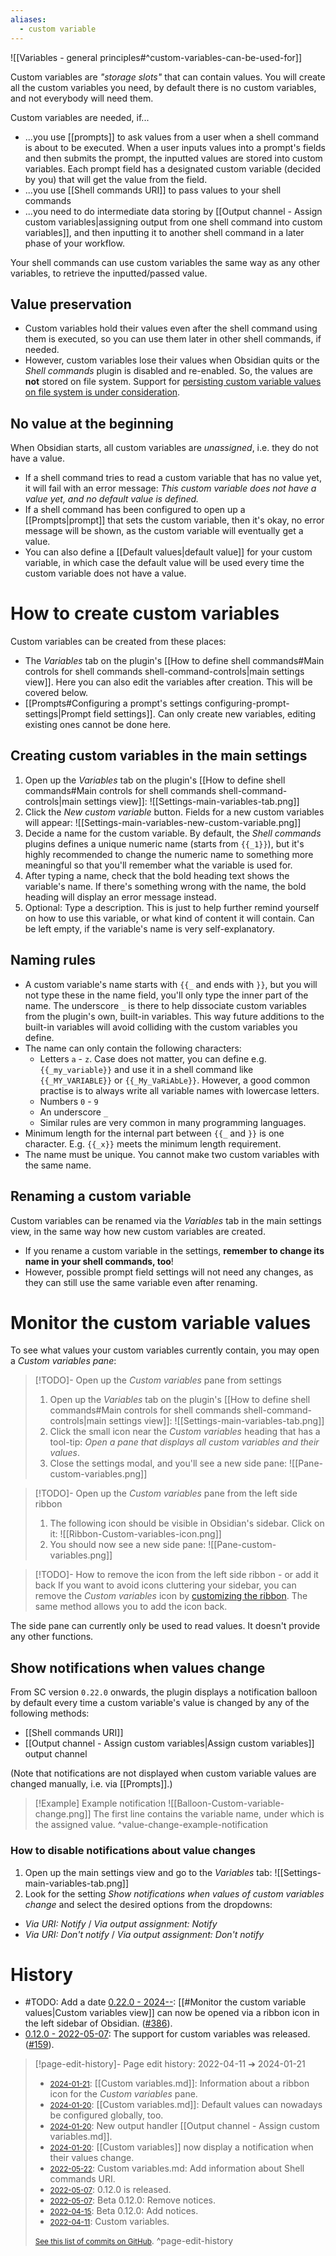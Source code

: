 ```yaml
---
aliases:
  - custom variable
---
```

![[Variables - general principles#^custom-variables-can-be-used-for]]

Custom variables are *"storage slots"* that can contain values. You will create all the custom variables you need, by default there is no custom variables, and not everybody will need them.

Custom variables are needed, if...
 - ...you use [[prompts]] to ask values from a user when a shell command is about to be executed. When a user inputs values into a prompt's fields and then submits the prompt, the inputted values are stored into custom variables. Each prompt field has a designated custom variable (decided by you) that will get the value from the field.
 - ...you use [[Shell commands URI]] to pass values to your shell commands
 - ...you need to do intermediate data storing by [[Output channel - Assign custom variables|assigning output from one shell command into custom variables]], and then inputting it to another shell command in a later phase of your workflow.

Your shell commands can use custom variables the same way as any other variables, to retrieve the inputted/passed value.

## Value preservation
- Custom variables hold their values even after the shell command using them is executed, so you can use them later in other shell commands, if needed.
- However, custom variables lose their values when Obsidian quits or the *Shell commands* plugin is disabled and re-enabled. So, the values are **not** stored on file system. Support for [persisting custom variable values on file system is under consideration](https://github.com/Taitava/obsidian-shellcommands/discussions/146#store-on-disk).

## No value at the beginning
When Obsidian starts, all custom variables are *unassigned*, i.e. they do not have a value.
- If a shell command tries to read a custom variable that has no value yet, it will fail with an error message: *This custom variable does not have a value yet, and no default value is defined.*
- If a shell command has been configured to open up a [[Prompts|prompt]] that sets the custom variable, then it's okay, no error message will be shown, as the custom variable will eventually get a value.
- You can also define a [[Default values|default value]] for your custom variable, in which case the default value will be used every time the custom variable does not have a value.

# How to create custom variables
Custom variables can be created from these places:
- The *Variables* tab on the plugin's [[How to define shell commands#Main controls for shell commands shell-command-controls|main settings view]]. Here you can also edit the variables after creation. This will be covered below.
- [[Prompts#Configuring a prompt's settings configuring-prompt-settings|Prompt field settings]]. Can only create new variables, editing existing ones cannot be done here.

## Creating custom variables in the main settings
1. Open up the *Variables* tab on the plugin's [[How to define shell commands#Main controls for shell commands shell-command-controls|main settings view]]:
	![[Settings-main-variables-tab.png]]
2. Click the *New custom variable* button. Fields for a new custom variables will appear:
	![[Settings-main-variables-new-custom-variable.png]]
3. Decide a name for the custom variable. By default, the *Shell commands* plugins defines a unique numeric name (starts from `{{_1}}`), but it's highly recommended to change the numeric name to something more meaningful so that you'll remember what the variable is used for.
4. After typing a name, check that the bold heading text shows the variable's name. If there's something wrong with the name, the bold heading will display an error message instead.
5. Optional: Type a description. This is just to help further remind yourself on how to use this variable, or what kind of content it will contain. Can be left empty, if the variable's name is very self-explanatory.

## Naming rules
- A custom variable's name starts with `{{_` and ends with `}}`, but you will not type these in the name field, you'll only type the inner part of the name. The underscore `_` is there to help dissociate custom variables from the plugin's own, built-in variables. This way future additions to the built-in variables will avoid colliding with the custom variables you define.
- The name can only contain the following characters:
	- Letters `a` - `z`. Case does not matter, you can define e.g. `{{_my_variable}}` and use it in a shell command like `{{_MY_VARIABLE}}` or `{{_My_VaRiAbLe}}`. However, a good common practise is to always write all variable names with lowercase letters.
	- Numbers `0` - `9`
	- An underscore `_`
	- Similar rules are very common in many programming languages.
- Minimum length for the internal part between `{{_` and `}}` is one character. E.g. `{{_x}}` meets the minimum length requirement.
- The name must be unique. You cannot make two custom variables with the same name.

## Renaming a custom variable
Custom variables can be renamed via the *Variables* tab in the main settings view, in the same way how new custom variables are created.

- If you rename a custom variable in the settings, **remember to change its name in your shell commands, too**!
- However, possible prompt field settings will not need any changes, as they can still use the same variable even after renaming.

# Monitor the custom variable values
To see what values your custom variables currently contain, you may open a *Custom variables pane*:

> [!TODO]- Open up the _Custom variables_ pane from settings
> 1. Open up the *Variables* tab on the plugin's [[How to define shell commands#Main controls for shell commands shell-command-controls|main settings view]]:
>   ![[Settings-main-variables-tab.png]]
> 2. Click the small icon near the *Custom variables* heading that has a tool-tip: *Open a pane that displays all custom variables and their values*.
> 3. Close the settings modal, and you'll see a new side pane:
>   ![[Pane-custom-variables.png]]

> [!TODO]- Open up the _Custom variables_ pane from the left side ribbon
> 1. The following icon should be visible in Obsidian's sidebar. Click on it:
>   ![[Ribbon-Custom-variables-icon.png]]
> 2. You should now see a new side pane:
>   ![[Pane-custom-variables.png]]

> [!TODO]- How to remove the icon from the left side ribbon - or add it back
> If you want to avoid icons cluttering your sidebar, you can remove the _Custom variables_ icon by [customizing the ribbon](https://help.obsidian.md/User+interface/Ribbon#Desktop).
> The same method allows you to add the icon back.

The side pane can currently only be used to read values. It doesn't provide any other functions.

## Show notifications when values change

From SC version `0.22.0` onwards, the plugin displays a notification balloon by default every time a custom variable's value is changed by any of the following methods:
- [[Shell commands URI]]
- [[Output channel - Assign custom variables|Assign custom variables]] output channel

(Note that notifications are not displayed when custom variable values are changed manually, i.e. via [[Prompts]].)

> [!Example] Example notification
> ![[Balloon-Custom-variable-change.png]]
> The first line contains the variable name, under which is the assigned value.
> ^value-change-example-notification

### How to disable notifications about value changes
1. Open up the main settings view and go to the *Variables* tab:
  ![[Settings-main-variables-tab.png]]
2. Look for the setting _Show notifications when values of custom variables change_ and select the desired options from the dropdowns:
  - _Via URI: Notify_ / _Via output assignment: Notify_
  - _Via URI: Don't notify_ / _Via output assignment: Don't notify_
# History
- #TODO: Add a date [0.22.0 - 2024--](https://github.com/Taitava/obsidian-shellcommands/blob/main/CHANGELOG.md#00---2024--): [[#Monitor the custom variable values|Custom variables view]] can now be opened via a ribbon icon in the left sidebar of Obsidian. ([#386](https://github.com/Taitava/obsidian-shellcommands/issues/386)).
- [0.12.0 - 2022-05-07](https://github.com/Taitava/obsidian-shellcommands/blob/main/CHANGELOG.md#0120---2022-05-07): The support for custom variables was released. ([#159](https://github.com/Taitava/obsidian-shellcommands/issues/159)).

> [!page-edit-history]- Page edit history: 2022-04-11 &#10132; 2024-01-21
> - [<small>2024-01-21</small>](https://github.com/Taitava/obsidian-shellcommands-documentation/commit/233fb638fcc6bcdc5ce0a25a3fc461805df43f86): [[Custom variables.md]]: Information about a ribbon icon for the _Custom variables_ pane.
> - [<small>2024-01-20</small>](https://github.com/Taitava/obsidian-shellcommands-documentation/commit/b01077427009d4cf1d32f7556cd2f8343ac50a1e): [[Custom variables.md]]: Default values can nowadays be configured globally, too.
> - [<small>2024-01-20</small>](https://github.com/Taitava/obsidian-shellcommands-documentation/commit/3b15d62c0164dd1b8cc676a40a21e2aaf062704f): New output handler [[Output channel - Assign custom variables.md]].
> - [<small>2024-01-20</small>](https://github.com/Taitava/obsidian-shellcommands-documentation/commit/14f72e02f10127df4aef4661a14386d91a1217a7): [[Custom variables]] now display a notification when their values change.
> - [<small>2022-05-22</small>](https://github.com/Taitava/obsidian-shellcommands-documentation/commit/26f2ed84d4663901ff516fbc140f9e82ffd2a392): Custom variables.md: Add information about Shell commands URI.
> - [<small>2022-05-07</small>](https://github.com/Taitava/obsidian-shellcommands-documentation/commit/002bf3b92e8f50bd1deb304dab946a3b8f981c8e): 0.12.0 is released.
> - [<small>2022-05-07</small>](https://github.com/Taitava/obsidian-shellcommands-documentation/commit/e1ea6e6dfc57d520e523cfde196bce955d7b1a06): Beta 0.12.0: Remove notices.
> - [<small>2022-04-15</small>](https://github.com/Taitava/obsidian-shellcommands-documentation/commit/df021e7305cee4944a440c4c16bf7b3a283dcd1f): Beta 0.12.0: Add notices.
> - [<small>2022-04-11</small>](https://github.com/Taitava/obsidian-shellcommands-documentation/commit/91702a4b6edda4a90120067de22de23a26383240): Custom variables.
> 
> [<small>See this list of commits on GitHub</small>](https://github.com/Taitava/obsidian-shellcommands-documentation/commits/main/./Variables/Custom%20variables.md).
> ^page-edit-history